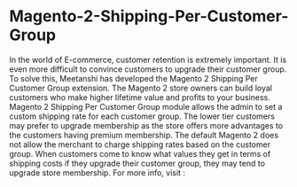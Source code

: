 # Magento-2-Shipping-Per-Customer-Group
In the world of E-commerce, customer retention is extremely important. It is even more difficult to convince customers to upgrade their customer group. To solve this, Meetanshi has developed the Magento 2 Shipping Per Customer Group extension.  The Magento 2 store owners can build loyal customers who make higher lifetime value and profits to your business.  Magento 2 Shipping Per Customer Group module allows the admin to set a custom shipping rate for each customer group. The lower tier customers may prefer to upgrade membership as the store offers more advantages to the customers having premium membership.  The default Magento 2 does not allow the merchant to charge shipping rates based on the customer group.  When customers come to know what values they get in terms of shipping costs if they upgrade their customer group, they may tend to upgrade store membership.  For more info, visit :
